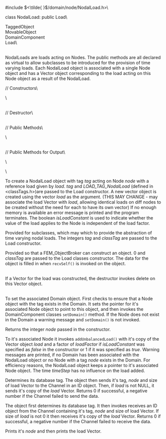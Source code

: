 \
\#include $<\tilde{ }$/domain/node/NodalLoad.h$>$\

class NodalLoad: public Load\

TaggedObject\
MovableObject\
DomainComponent\
Load\

\
NodalLoads are loads acting on Nodes. The public methods are all
declared as virtual to allow subclasses to be introduced for the
provision of time varying loads. Each NodalLoad object is associated
with a single Node object and has a Vector object corresponding to the
load acting on this Node object as a result of the NodalLoad.

// Constructors\

\

\
// Destructor\

\
// Public Methods\

\

\
// Public Methods for Output\

\

\

To create a NodalLoad object with tag *tag* acting on Node *node* with a
reference load given by *load*. *tag* and *LOAD_TAG_NodalLoad* (defined
in $<$classTags.h$>$)are passed to the Load constructor. A new vector
object is created using the vector *load* as the argument. (THIS MAY
CHANGE - may associate the load Vector with *load*, allowing identical
loads on diff nodes to be created without the need for each to have its
own vector) If no enough memory is available an error message is printed
and the program terminates. The boolean *isLoadConstant* is used to
indicate whether the value of the load applies to the Node is
independent of the load factor.

Provided for subclasses, which may which to provide the abstraction of
time varying nodal loads. The integers *tag* and *classTag* are passed
to the Load constructor.

Provided so that a FEM_ObjectBroker can construct an object. $0$ and
*classTag* are passed to the Load classes constructor. The data for the
object is filled in when `recvSelf()` is invoked on the object.

\
If a Vector for the load was constructed, the destructor invokes delete
on this Vector object.

\
To set the associated Domain object. First checks to ensure that a Node
object with the tag exists in the Domain. It sets the pointer for it's
associated Node object to point to this object, and then invokes the
DomainComponent classes `setDomain()` method. If the Node does not exist
in the Domain a warning message and `setDomain()` is not invoked.

Returns the integer *node* passed in the constructor.

To it's associated Node it invokes `addUnbalancedLoad()` with it's copy
of the Vector object *load* and a factor of *loadFactor* if
*isLoadConstant* was specified as *false* in the constructor or $1$ if
it was specified as *true*. Warning messages are printed, if no Domain
has been associated with the NodalLoad object or no Node with a tag
*node* exists in the Domain. For efficiency reasons, the NodalLoad
object keeps a pointer to it's associated Node object. The time
*timeStep* has no influence on the load added.

Determines its database tag. The object then sends it's tag, *node* and
size of load Vector to the Channel in an ID object. Then, if *load* is
not NULL, it sends it's copy of the *load* Vector. Returns $0$ if
successful, a negative number if the Channel failed to send the data.

The object first determines its database tag. It then invokes receives
an ID object from the Channel containing it's tag, *node* and size of
load Vector. If size of *load* is not $0$ it then receives it's copy of
the *load* Vector. Returns $0$ if successful, a negative number if the
Channel failed to receive the data.

Prints it's *node* and then prints the load Vector.
